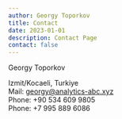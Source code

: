 ```yaml
---
author: Georgy Toporkov
title: Contact
date: 2023-01-01
description: Contact Page
contact: false
---
```


Georgy Toporkov

Izmit/Kocaeli, Turkiye\
Mail: georgy@analytics-abc.xyz\
Phone: +90 534 609 9805\
Phone: +7 995 889 6086
